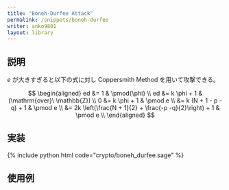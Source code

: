 ```yaml
---
title: "Boneh-Durfee Attack"
permalink: /snippets/boneh-durfee
writer: anko9801
layout: library
---
```


## 説明

$e$ が大きすぎると以下の式に対し Coppersmith Method を用いて攻撃できる。

$$
\begin{aligned}
ed &= 1 & \pmod{\phi} \\
ed &= k \phi + 1 & (\mathrm{over}\ \mathbb{Z}) \\
0 &= k \phi + 1 & \pmod e \\
&= k (N + 1 - p - q) + 1 & \pmod e \\
&= 2k \left(\frac{N + 1}{2} + \frac{-p -q}{2}\right) + 1 & \pmod e \\
\end{aligned}
$$

## 実装

{% include python.html code="crypto/boneh_durfee.sage" %}

## 使用例
